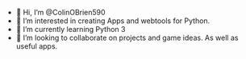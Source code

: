 - 👋 Hi, I’m @ColinOBrien590
- 👀 I’m interested in creating Apps and webtools for Python.
- 🌱 I’m currently learning Python 3
- 💞️ I’m looking to collaborate on projects and game ideas. As well as useful apps.


<!---
ColinOBrien590/ColinOBrien590 is a ✨ special ✨ repository because its `README.md` (this file) appears on your GitHub profile.
You can click the Preview link to take a look at your changes.
--->
